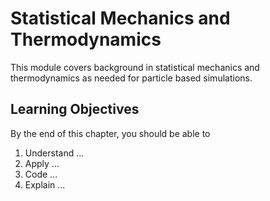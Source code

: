 # Statistical Mechanics and Thermodynamics

This module covers background in statistical mechanics and thermodynamics as needed for particle based simulations.

## Learning Objectives

By the end of this chapter, you should be able to

1. Understand ...
2. Apply ...
3. Code ...
4. Explain ...

```{tableofcontents}
```
